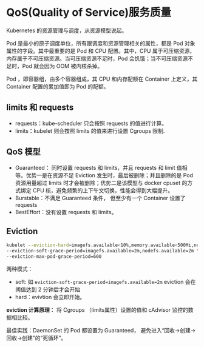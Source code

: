 # QoS(Quality of Service)服务质量
Kubernetes 的资源管理与调度，从资源模型说起。

Pod 是最小的原子调度单位，所有跟调度和资源管理相关的属性，都是 Pod 对象属性的字段。其中最重要的是 Pod 和 CPU 配置。其中，CPU 属于可压缩资源，内存属于不可压缩资源。当可压缩资源不足时，Pod 会饥饿；当不可压缩资源不足时，Pod 就会因为 OOM 被内核杀掉。

Pod ，即容器组，由多个容器组成，其 CPU 和内存配额在 Container 上定义，其 Container 配置的累加值即为 Pod 的配额。

## limits 和 requests

- requests：kube-scheduler 只会按照 requests 的值进行计算。
- limits：kubelet 则会按照 limits 的值来进行设置 Cgroups 限制.


## QoS 模型
- Guaranteed： 同时设置 requests 和 limits，并且 requests 和 limit 值相等。优势一是在资源不足 Eviction 发生时，最后被删除；并且删除的是 Pod 资源用量超过 limits 时才会被删除；优势二是该模型与 docker cpuset 的方式绑定 CPU 核，避免频繁的上下午文切换，性能会得到大幅提升。
- Burstable：不满足 Guaranteed 条件， 但至少有一个 Container 设置了 requests
- BestEffort：没有设置 requests 和 limits。

## Eviction 

```bash
kubelet --eviction-hard=imagefs.available<10%,memory.available<500Mi,nodefs.available<5%,nodefs.inodesFree<5% --eviction-soft=imagefs.available<30%,nodefs.available<10% \
--eviction-soft-grace-period=imagefs.available=2m,nodefs.available=2m \
--eviction-max-pod-grace-period=600
```

两种模式：
- soft: 如 `eviction-soft-grace-period=imagefs.available=2m`  eviction 会在阈值达到 2 分钟后才会开始
- hard：evivtion 会立即开始。

**eviction 计算原理**： 将 Cgroups （limits属性）设置的值和 cAdvisor 监控的数据相比较。


最佳实践：DaemonSet 的 Pod 都设置为 Guaranteed， 避免进入“回收->创建->回收->创建”的“死循环”。